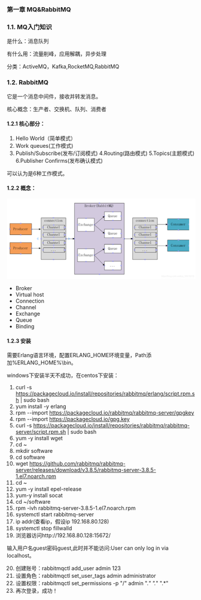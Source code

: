### 第一章 MQ&RabbitMQ

### 1.1. MQ入门知识

是什么：消息队列

有什么用：流量削峰，应用解耦，异步处理

分类：ActiveMQ，Kafka,RocketMQ,RabbitMQ

### 1.2. RabbitMQ


它是一个消息中间件，接收并转发消息。

核心概念：生产者、交换机、队列、消费者

#### 1.2.1 核心部分：

1. Hello World（简单模式）
2. Work queues(工作模式)
3. Publish/Subscribe(发布/订阅模式)
4.Routing(路由模式)
5.Topics(主题模式)
6.Publisher Confirms(发布确认模式)

可以认为是6种工作模式。

#### 1.2.2 概念：

![](https://github.com/YuxingXie/study-rabbitmq/blob/main/assets/img/001.png)

* Broker
* Virtual host
* Connection
* Channel
* Exchange
* Queue
* Binding

#### 1.2.3 安装

需要Erlang语言环境，配置ERLANG_HOME环境变量，Path添加%ERLANG_HOME%\bin。

windows下安装半天不成功，在centos下安装：

1. curl -s https://packagecloud.io/install/repositories/rabbitmq/erlang/script.rpm.sh | sudo bash
2. yum install -y erlang
3. rpm --import https://packagecloud.io/rabbitmq/rabbitmq-server/gpgkey
4. rpm --import https://packagecloud.io/gpg.key
5. curl -s https://packagecloud.io/install/repositories/rabbitmq/rabbitmq-server/script.rpm.sh | sudo bash
6. yum -y install wget
7. cd ~
8. mkdir software
9. cd software
10. wget https://github.com/rabbitmq/rabbitmq-server/releases/download/v3.8.5/rabbitmq-server-3.8.5-1.el7.noarch.rpm
11. cd ~
12. yum -y install epel-release
13. yum-y install socat
14. cd ~/software
15. rpm -ivh rabbitmq-server-3.8.5-1.el7.noarch.rpm
16. systemctl start rabbitmq-server
17. ip addr(查看ip，假设ip 192.168.80.128)
18. systemctl stop fillwalld
19. 浏览器访问http://192.168.80.128:15672/

输入用户名guest密码guest,此时并不能访问:User can only log in via localhost。

20. 创建账号：rabbitmqctl add_user admin 123
21. 设置角色：rabbitmqctl set_user_tags admin administrator
22. 设置权限：rabbitmqctl set_permissions -p "/" admin  ".*" ".*" ".*"
23. 再次登录，成功！
